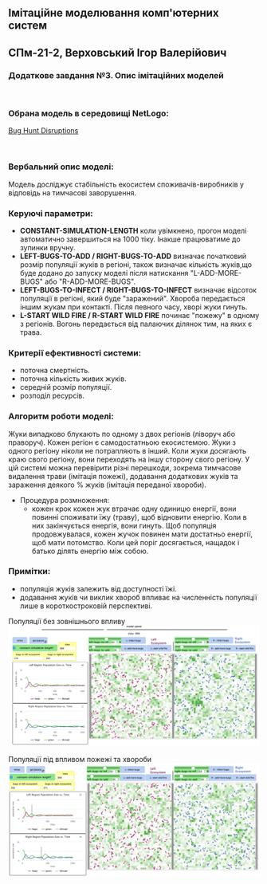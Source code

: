 ## Імітаційне моделювання комп'ютерних систем
## СПм-21-2, **Верховський Ігор Валерійович**
### Додаткове завдання №**3**. Опис імітаційних моделей

<br>

### Обрана модель в середовищі NetLogo:
[Bug Hunt Disruptions](http://www.netlogoweb.org/launch#http://www.netlogoweb.org/assets/modelslib/Curricular%20Models/ModelSim/Population%20Biology/Bug%20Hunt%20Disruptions.nlogo)

<br>

### Вербальний опис моделі:
Модель досліджує стабільність екосистем споживачів-виробників у відповідь на тимчасові заворушення.

### Керуючі параметри:
- **CONSTANT-SIMULATION-LENGTH** коли увімкнено, прогон моделі автоматично завершиться на 1000 тіку. Інакше працюватиме до зупинки вручну.
- **LEFT-BUGS-TO-ADD / RIGHT-BUGS-TO-ADD** визначає початковий розмір популяції жуків в регіоні, також визначає кількість жуків,що буде додано до запуску моделі після натискання "L-ADD-MORE-BUGS" або "R-ADD-MORE-BUGS".
- **LEFT-BUGS-TO-INFECT / RIGHT-BUGS-TO-INFECT** визначає відсоток популяції в регіоні, який буде "заражений". Хвороба передається іншим жукам при контакті. Після певного часу, хворі жуки гинуть.
- **L-START WILD FIRE / R-START WILD FIRE** починає "пожежу" в одному з регіонів. Вогонь передається від палаючих ділянок тим, на яких є трава.

### Критерії ефективності системи:
- поточна смертність.
- поточна кількість живих жуків.
- середній розмір популяції.
- розподіл ресурсів.

### Алгоритм роботи моделі:

Жуки випадково блукають по одному з двох регіонів (ліворуч або праворуч). Кожен регіон є самодостатньою екосистемою. Жуки з одного регіону ніколи не потрапляють в інший. Коли жуки досягають краю свого регіону, вони переходять на іншу сторону свого регіону.
У цій системі можна перевірити різні перешкоди, зокрема тимчасове видалення трави (імітація пожежі), додавання додаткових жуків та зараження деякого % жуків (імітація переданої хвороби).

- Процедура розмноження:
  - кожен крок кожен жук втрачає одну одиницю енергії, вони повинні споживати їжу (траву), щоб відновити енергію. Коли в них закінчується енергія, вони гинуть. Щоб популяція продовжувалася, кожен жучок повинен мати достатньо енергії, щоб мати потомство. Коли цей поріг досягається, нащадок і батько ділять енергію між собою.

### Примітки:
- популяція жуків залежить від доступності їжі.
- додавання жуків чи виклик хвороб впливає на численність популяції лише в короткостроковій перспективі.


Популяції без зовнішнього впливу
![Популяція без зовнішніх чинників](ADD3_1.PNG)


Популяції під впливом пожежі та хвороби
![Популяції під впливом пожежі та хвороби](ADD3_2.PNG)
